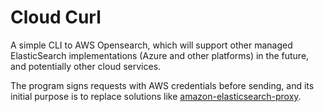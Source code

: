 # Cloud Curl

A simple CLI to AWS Opensearch, which will support other managed ElasticSearch implementations (Azure and other platforms) in the future, and potentially other cloud services. 

The program signs requests with AWS credentials before sending, and its initial purpose is to replace solutions like [amazon-elasticsearch-proxy](https://github.com/mikael-lindstrom/amazon-elasticsearch-proxy).

